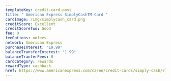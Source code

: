 ```yaml
---
templateKey: credit-card-post
title: " American Express SimplyCashTM Card "
cardImage: /img/simplycash_card.png
creditScore: Excellent
creditScoreTwo: Good
fee: 0
feeOptions: nofees
network: American Express
purchaseInterest: "19.99"
balanceTransferInterest: "1.99"
balanceTranferFees: 0
cardCategory: rewards
rewardType: cashback
href: https://www.americanexpress.com/ca/en/credit-cards/simply-cash/?linknav=ca-en-amex-cardshop-allcards-image-simplyCashCard-fc&cpid=100186460
---
```

